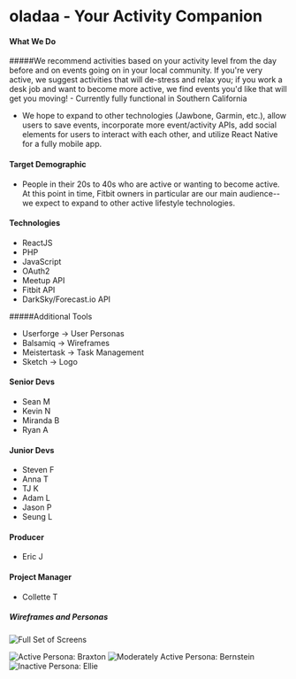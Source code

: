 # oladaa - Your Activity Companion

#### What We Do

#####We recommend activities based on your activity level from the day before and on events going on in your local community. 
If you're very active, we suggest activities that will de-stress and relax you; if you work a desk job and want to become more active, we find events you'd like that will get you moving!
    - Currently fully functional in Southern California
    
- We hope to expand to other technologies (Jawbone, Garmin, etc.), allow users to save events, incorporate more event/activity APIs, add social elements for users to interact with each other, and utilize React Native for a fully mobile app.

#### Target Demographic

- People in their 20s to 40s who are active or wanting to become active. At this point in time, Fitbit owners in particular are our main audience--we expect to expand to other active lifestyle technologies.

#### Technologies

- ReactJS
- PHP
- JavaScript
- OAuth2 
- Meetup API
- Fitbit API
- DarkSky/Forecast.io API

#####Additional Tools

- Userforge -> User Personas
- Balsamiq -> Wireframes
- Meistertask -> Task Management
- Sketch -> Logo

#### Senior Devs
- Sean M
- Kevin N
- Miranda B
- Ryan A

#### Junior Devs
- Steven F
- Anna T
- TJ K
- Adam L
- Jason P
- Seung L

#### Producer
- Eric J

#### Project Manager
- Collette T

##### Wireframes and Personas

![Full Set of Screens](https://github.com/Learning-Fuze/C2.17_fitbit_companion/blob/junior_devs/junior_dev_work/imgs/fullsetofscreens.png)

![Active Persona: Braxton](http://app.userforge.com/personas/KFKoTmW8YMs7rr4bm)
![Moderately Active Persona: Bernstein](http://app.userforge.com/personas/8aGttMSTgwdcNHydg)
![Inactive Persona: Ellie](http://app.userforge.com/personas/qzta9ab8acFjPm99q)